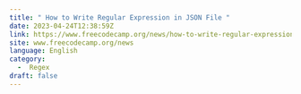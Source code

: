 ```yaml
---
title: " How to Write Regular Expression in JSON File "
date: 2023-04-24T12:38:59Z
link: https://www.freecodecamp.org/news/how-to-write-regular-expression-in-json-file/?utm_medium=RSS&utm_source=news.12bit.vn
site: www.freecodecamp.org/news
language: English
category:
  -  Regex 
draft: false
---
```

